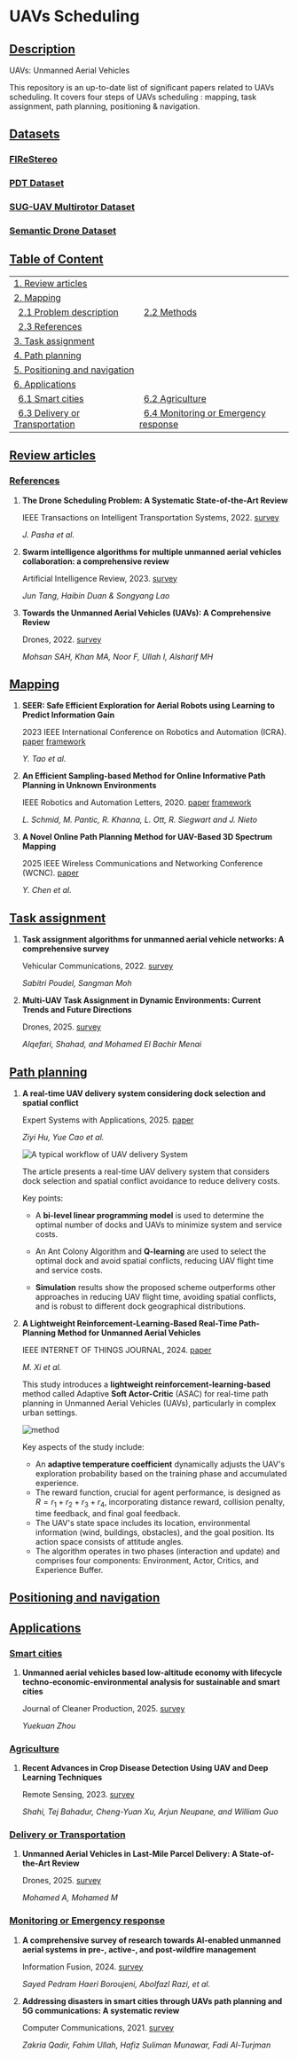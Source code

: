 # UAVs Scheduling

## [Description](#description)
UAVs: Unmanned Aerial Vehicles

This repository is an up-to-date list of significant papers related to UAVs scheduling. It covers four steps of UAVs scheduling : mapping, task assignment, path planning, positioning & navigation.

## [Datasets](#)

### [FIReStereo](https://firestereo.github.io)

### [PDT Dataset](https://github.com/RuiXing123/PDT_CWC_YOLO-DP)

### [SUG-UAV Multirotor Dataset](https://github.com/Printeger/SUG-UAV-Multirotor-Dataset-IPIN2024)

### [Semantic Drone Dataset](https://github.com/japgarrido/pix2pix_image-generation)

## [Table of Content](#content)

<table>
<tr><td colspan="2"><a href="#review-articles">1. Review articles</a></td></tr>
<tr><td colspan="2"><a href="#mapping">2. Mapping</a></td></tr>
<tr>
    <td>&ensp;<a href="#problem-description">2.1 Problem description</a></td>
    <td>&ensp;<a href="#methods">2.2 Methods</a></td>
</tr> 
<tr>
    <td>&ensp;<a href="#references">2.3 References</a></td>
    <td>&ensp;</td>
</tr>
<tr><td colspan="2"><a href="#task-assignment">3. Task assignment</a></td></tr>
<tr><td colspan="2"><a href="#path-planning">4. Path planning</a></td></tr>
<tr><td colspan="2"><a href="#positioning-and-navigation">5. Positioning and navigation</a></td></tr>
<tr><td colspan="2"><a href="#applications">6. Applications</a></td></tr>
<tr>
    <td>&ensp;<a href="#smart-cities">6.1 Smart cities</a></td>
    <td>&ensp;<a href="#agriculture">6.2 Agriculture</a></td>
</tr> 
<tr>
    <td>&ensp;<a href="#delivery-or-transportation">6.3 Delivery or Transportation</a></td>
    <td>&ensp;<a href="#monitoring-or-emergency-response">6.4 Monitoring or Emergency response</a></td>
</tr>

</table>

## [Review articles](#content)

### [References](#content)

1. **The Drone Scheduling Problem: A Systematic State-of-the-Art Review**

   IEEE Transactions on Intelligent Transportation Systems, 2022. [survey](https://doi.org/10.1109/TITS.2022.3155072)

   *J. Pasha et al.*

1. **Swarm intelligence algorithms for multiple unmanned aerial vehicles collaboration: a comprehensive review**

   Artificial Intelligence Review, 2023. [survey](https://doi.org/10.1007/s10462-022-10281-7)

    *Jun Tang, Haibin Duan & Songyang Lao* 

1. **Towards the Unmanned Aerial Vehicles (UAVs): A Comprehensive Review**

   Drones, 2022. [survey](https://doi.org/10.3390/drones6060147)

   *Mohsan SAH, Khan MA, Noor F, Ullah I, Alsharif MH*
    
## [Mapping](#content)   

1. **SEER: Safe Efficient Exploration for Aerial Robots using Learning to Predict Information Gain**

   2023 IEEE International Conference on Robotics and Automation (ICRA). 
   [paper](https://doi.org/10.1007/s11370-022-00452-4) [framework](https://github.com/tyuezhan/SEER)

   *Y. Tao et al.*

1. **An Efficient Sampling-based Method for Online Informative Path Planning in Unknown Environments**

   IEEE Robotics and Automation Letters, 2020. [paper](https://arxiv.org/abs/1909.09548) [framework](https://github.com/ethz-asl/mav_active_3d_planning)

   *L. Schmid, M. Pantic, R. Khanna, L. Ott, R. Siegwart and J. Nieto*

1. **A Novel Online Path Planning Method for UAV-Based 3D Spectrum Mapping**

   2025 IEEE Wireless Communications and Networking Conference (WCNC). [paper](https://arxiv.org/abs/1909.09548)

   *Y. Chen et al.*


## [Task assignment](#content)

1. **Task assignment algorithms for unmanned aerial vehicle networks: A comprehensive survey**

   Vehicular Communications, 2022. [survey](https://doi.org/10.1016/j.vehcom.2022.100469)

   *Sabitri Poudel, Sangman Moh*

1. **Multi-UAV Task Assignment in Dynamic Environments: Current Trends and Future Directions**

   Drones, 2025. [survey](https://doi.org/10.3390/drones9010075)

   *Alqefari, Shahad, and Mohamed El Bachir Menai*


## [Path planning](#content)

1. **A real-time UAV delivery system considering dock selection and spatial conflict**

   Expert Systems with Applications, 2025. [paper](https://doi.org/10.1016/j.eswa.2025.127498)

   *Ziyi Hu, Yue Cao et al.*

   ![A typical workflow of UAV delivery System](https://ars.els-cdn.com/content/image/1-s2.0-S0957417425011200-gr1_lrg.jpg "A typical workflow of UAV delivery System")

   The article presents a real-time UAV delivery system that considers dock selection and spatial conflict avoidance to reduce delivery costs. 
   
   Key points:

    *	A **bi-level linear programming model** is used to determine the optimal number of docks and UAVs to minimize system and service costs.

    *	An Ant Colony Algorithm and **Q-learning** are used to select the optimal dock and avoid spatial conflicts, reducing UAV flight time and service costs.

    *	**Simulation** results show the proposed scheme outperforms other approaches in reducing UAV flight time, avoiding spatial conflicts, and is robust to different dock geographical distributions.

1. **A Lightweight Reinforcement-Learning-Based Real-Time Path-Planning Method for Unmanned Aerial Vehicles**

   IEEE INTERNET OF THINGS JOURNAL, 2024. [paper](https://doi.org/10.1109/JIOT.2024.3350525)

   *M. Xi et al.* 

   This study introduces a **lightweight reinforcement-learning-based** method called Adaptive **Soft Actor-Critic** (ASAC) for real-time path planning in Unmanned Aerial Vehicles (UAVs), particularly in complex urban settings.

   ![method](image.png)

   Key aspects of the study include:
       
    * An **adaptive temperature coefficient** dynamically adjusts the UAV's exploration probability based on the training phase and accumulated experience.
    * The reward function, crucial for agent performance, is designed as $R=r_{1}+r_{2}+r_{3}+r_{4}$, incorporating distance reward, collision penalty, time feedback, and final goal feedback.
    * The UAV's state space includes its location, environmental information (wind, buildings, obstacles), and the goal position. Its action space consists of attitude angles.
    * The algorithm operates in two phases (interaction and update) and comprises four components: Environment, Actor, Critics, and Experience Buffer.

## [Positioning and navigation](#content)



## [Applications](#content)

### [Smart cities](#content)

1. **Unmanned aerial vehicles based low-altitude economy with lifecycle techno-economic-environmental analysis for sustainable and smart cities**

   Journal of Cleaner Production, 2025. [survey](https://doi.org/10.1016/j.jclepro.2025.145050)

   *Yuekuan Zhou*

### [Agriculture](#content)

1. **Recent Advances in Crop Disease Detection Using UAV and Deep Learning Techniques**

   Remote Sensing, 2023. [survey](https://doi.org/10.3390/rs15092450)

   *Shahi, Tej Bahadur, Cheng-Yuan Xu, Arjun Neupane, and William Guo*

### [Delivery or Transportation](#content)

1. **Unmanned Aerial Vehicles in Last-Mile Parcel Delivery: A State-of-the-Art Review**

   Drones, 2025. [survey](https://doi.org/10.3390/drones9060413)

   *Mohamed A, Mohamed M*

### [Monitoring or Emergency response](#content)

1. **A comprehensive survey of research towards AI-enabled unmanned aerial systems in pre-, active-, and post-wildfire management**

   Information Fusion, 2024. [survey](https://doi.org/10.1016/j.inffus.2024.102369)

   *Sayed Pedram Haeri Boroujeni, Abolfazl Razi, et al.*

2. **Addressing disasters in smart cities through UAVs path planning and 5G communications: A systematic review**
   
   Computer Communications, 2021. [survey](https://doi.org/10.1016/j.comcom.2021.01.003)

   *Zakria Qadir, Fahim Ullah, Hafiz Suliman Munawar, Fadi Al-Turjman*









